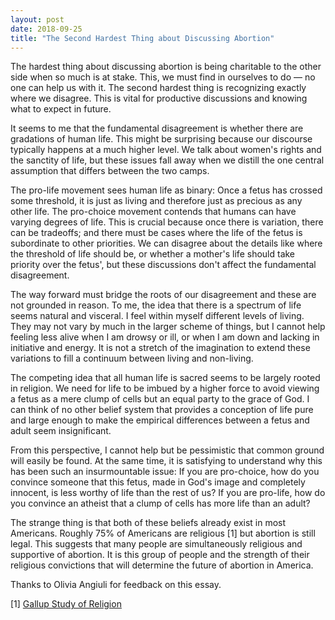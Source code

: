 ```yaml
---
layout: post
date: 2018-09-25
title: "The Second Hardest Thing about Discussing Abortion"
---
```


The hardest thing about discussing abortion is being charitable to the other side when so much is at stake. This, we must find in ourselves to do &mdash; no one can help us with it. The second hardest thing is recognizing exactly where we disagree. This is vital for productive discussions and knowing what to expect in future.

It seems to me that the fundamental disagreement is whether there are gradations of human life. This might be surprising because our discourse typically happens at a much higher level. We talk about women's rights and the sanctity of life, but these issues fall away when we distill the one central assumption that differs between the two camps.

The pro-life movement sees human life as binary: Once a fetus has crossed some threshold, it is just as living and therefore just as precious as any other life. The pro-choice movement contends that humans can have varying degrees of life. This is crucial because once there is variation, there can be tradeoffs; and there must be cases where the life of the fetus is subordinate to other priorities. We can disagree about the details like where the threshold of life should be, or whether a mother's life should take priority over the fetus', but these discussions don't affect the fundamental disagreement.

The way forward must bridge the roots of our disagreement and these are not grounded in reason. To me, the idea that there is a spectrum of life seems natural and visceral. I feel within myself different levels of living. They may not vary by much in the larger scheme of things, but I cannot help feeling less alive when I am drowsy or ill, or when I am down and lacking in initiative and energy. It is not a stretch of the imagination to extend these variations to fill a continuum between living and non-living.

The competing idea that all human life is sacred seems to be largely rooted in religion. We need for life to be imbued by a higher force to avoid viewing a fetus as a mere clump of cells but an equal party to the grace of God. I can think of no other belief system that provides a conception of life pure and large enough to make the empirical differences between a fetus and adult seem insignificant.

From this perspective, I cannot help but be pessimistic that common ground will easily be found. At the same time, it is satisfying to understand why this has been such an insurmountable issue: If you are pro-choice, how do you convince someone that this fetus, made in God's image and completely innocent, is less worthy of life than the rest of us? If you are pro-life, how do you convince an atheist that a clump of cells has more life than an adult?

The strange thing is that both of these beliefs already exist in most Americans. Roughly 75% of Americans are religious [1] but abortion is still legal. This suggests that many people are simultaneously religious and supportive of abortion. It is this group of people and the strength of their religious convictions that will determine the future of abortion in America.


Thanks to Olivia Angiuli for feedback on this essay.

[1] <a href="https://news.gallup.com/poll/1690/religion.aspx">Gallup Study of Religion</a>
